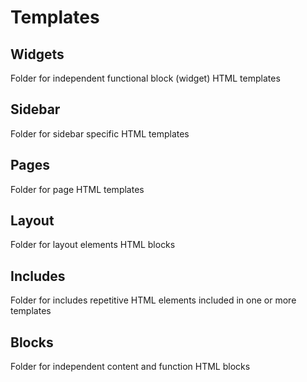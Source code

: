 Templates
==========

<h2>Widgets</h2>
Folder for independent functional block (widget) HTML templates

<h2>Sidebar</h2>
Folder for sidebar specific HTML templates

<h2>Pages</h2>
Folder for page HTML templates

<h2>Layout</h2>
Folder for layout elements HTML blocks

<h2>Includes</h2>
Folder for includes repetitive HTML elements included in one or more templates

<h2>Blocks</h2>
Folder for independent content and function HTML blocks